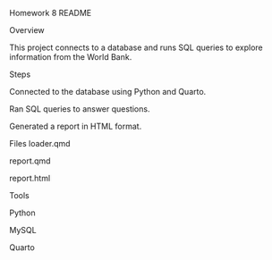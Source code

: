 Homework 8 README

Overview

This project connects to a database and runs SQL queries to explore information from the World Bank.

Steps

Connected to the database using Python and Quarto.

Ran SQL queries to answer questions.

Generated a report in HTML format.

Files
loader.qmd 

report.qmd 

report.html 

Tools

Python

MySQL

Quarto


